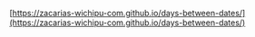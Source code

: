 [https://zacarias-wichipu-com.github.io/days-between-dates/](https://zacarias-wichipu-com.github.io/days-between-dates/)

